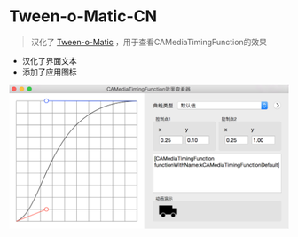 # Tween-o-Matic-CN

> 汉化了 [Tween-o-Matic](https://github.com/simonwhitaker/tween-o-matic) ，用于查看CAMediaTimingFunction的效果

* 汉化了界面文本
* 添加了应用图标


![cover picture](/app.png) 

